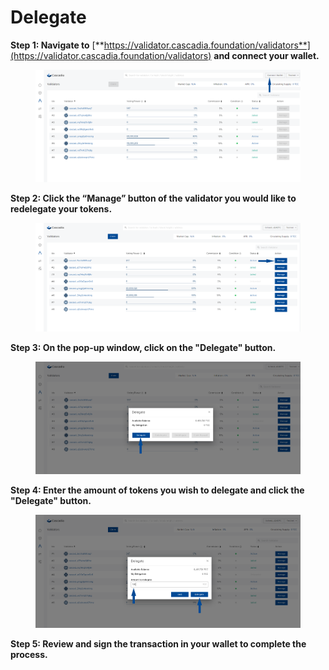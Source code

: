 # Delegate

**Step 1: Navigate to** [**https://validator.cascadia.foundation/validators**](https://validator.cascadia.foundation/validators) **and connect your wallet.**

<figure><img src="../.gitbook/assets/Redelegate2 (2) (1).png" alt=""><figcaption></figcaption></figure>



**Step 2: Click the “Manage” button of the validator you would like to redelegate your tokens.**

<figure><img src="../.gitbook/assets/Redelegate3 (1).png" alt=""><figcaption></figcaption></figure>



**Step 3: On the pop-up window, click on the "Delegate" button.**

<figure><img src="../.gitbook/assets/Delegate1.png" alt=""><figcaption></figcaption></figure>



**Step 4: Enter the amount of tokens you wish to delegate and click the "Delegate" button.**

<figure><img src="../.gitbook/assets/Delegate2.png" alt=""><figcaption></figcaption></figure>



**Step 5: Review and sign the transaction in your wallet to complete the process.**
